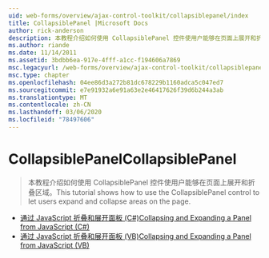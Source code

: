 ```yaml
---
uid: web-forms/overview/ajax-control-toolkit/collapsiblepanel/index
title: CollapsiblePanel |Microsoft Docs
author: rick-anderson
description: 本教程介绍如何使用 CollapsiblePanel 控件使用户能够在页面上展开和折叠区域。
ms.author: riande
ms.date: 11/14/2011
ms.assetid: 3bdbb6ea-917e-4fff-a1cc-f194606a7869
msc.legacyurl: /web-forms/overview/ajax-control-toolkit/collapsiblepanel
msc.type: chapter
ms.openlocfilehash: 04ee86d3a272b81dc678229b1160adca5c047ed7
ms.sourcegitcommit: e7e91932a6e91a63e2e46417626f39d6b244a3ab
ms.translationtype: MT
ms.contentlocale: zh-CN
ms.lasthandoff: 03/06/2020
ms.locfileid: "78497606"
---
```

# <a name="collapsiblepanel"></a><span data-ttu-id="15581-103">CollapsiblePanel</span><span class="sxs-lookup"><span data-stu-id="15581-103">CollapsiblePanel</span></span>

> <span data-ttu-id="15581-104">本教程介绍如何使用 CollapsiblePanel 控件使用户能够在页面上展开和折叠区域。</span><span class="sxs-lookup"><span data-stu-id="15581-104">This tutorial shows how to use the CollapsiblePanel control to let users expand and collapse areas on the page.</span></span>

- [<span data-ttu-id="15581-105">通过 JavaScript 折叠和展开面板 (C#)</span><span class="sxs-lookup"><span data-stu-id="15581-105">Collapsing and Expanding a Panel from JavaScript (C#)</span></span>](collapsing-and-expanding-a-panel-from-javascript-cs.md)
- [<span data-ttu-id="15581-106">通过 JavaScript 折叠和展开面板 (VB)</span><span class="sxs-lookup"><span data-stu-id="15581-106">Collapsing and Expanding a Panel from JavaScript (VB)</span></span>](collapsing-and-expanding-a-panel-from-javascript-vb.md)
